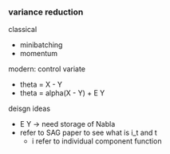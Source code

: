 ### variance reduction

classical
- minibatching
- momentum

modern: control variate
- theta = X - Y
- theta = alpha(X - Y) + E Y

deisgn ideas
- E Y -> need storage of Nabla
- refer to SAG paper to see what is i_t and t
    - i refer to individual component function